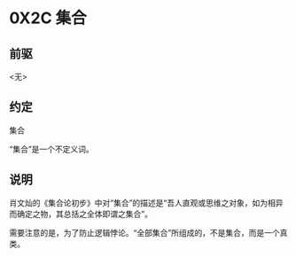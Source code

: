# 0X2C 集合

## 前驱

<无>

## 约定

集合

“集合”是一个不定义词。

## 说明

肖文灿的《集合论初步》中对“集合”的描述是“吾人直观或思维之对象，如为相异而确定之物，其总括之全体即谓之集合”。

需要注意的是，为了防止逻辑悖论。“全部集合”所组成的，不是集合，而是一个真类。